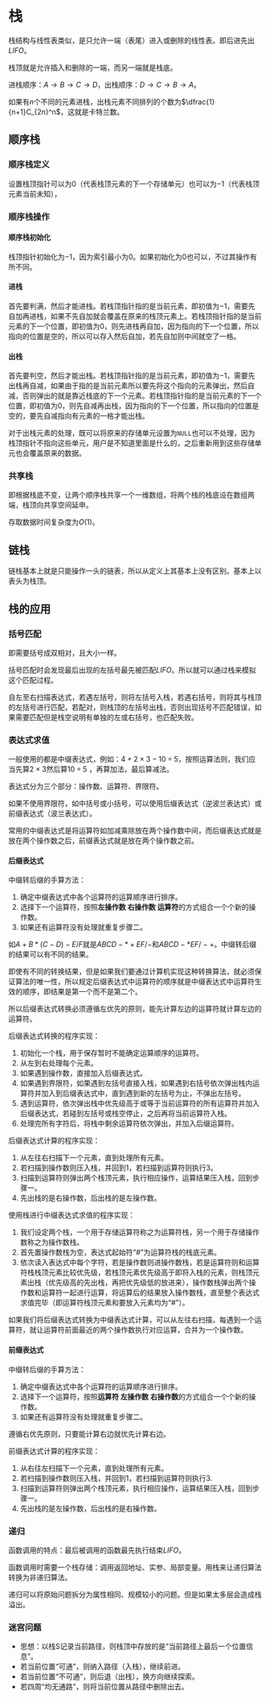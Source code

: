 # 栈

栈结构与线性表类似，是只允许一端（表尾）进入或删除的线性表。即后进先出$LIFO$。

栈顶就是允许插入和删除的一端，而另一端就是栈底。

进栈顺序：$A\rightarrow B\rightarrow C\rightarrow D$，出栈顺序：$D\rightarrow C\rightarrow B\rightarrow A$。

如果有$n$个不同的元素进栈，出栈元素不同排列的个数为$\dfrac{1}{n+1}C_{2n}^n$，这就是卡特兰数。

## 顺序栈

### 顺序栈定义

设置栈顶指针可以为$0$（代表栈顶元素的下一个存储单元）也可以为$-1$（代表栈顶元素当前未知），

### 顺序栈操作

#### 顺序栈初始化

栈顶指针初始化为$-1$，因为索引最小为$0$。如果初始化为$0$也可以，不过其操作有所不同。

#### 进栈

首先要判满，然后才能进栈。若栈顶指针指的是当前元素，即初值为$-1$，需要先自加再进栈，如果不先自加就会覆盖在原来的栈顶元素上。若栈顶指针指的是当前元素的下一个位置，即初值为$0$，则先进栈再自加，因为指向的下一个位置，所以指向的位置是空的，所以可以存入然后自加，若先自加则中间就空了一格。

#### 出栈

首先要判空，然后才能出栈。若栈顶指针指的是当前元素，即初值为$-1$，需要先出栈再自减，如果由于指的是当前元素所以要先将这个指向的元素弹出，然后自减，否则弹出的就是靠近栈底的下一个元素。若栈顶指针指的是当前元素的下一个位置，即初值为$0$，则先自减再出栈，因为指向的下一个位置，所以指向的位置是空的，要先自减指向有元素的一格才能出栈。

对于出栈元素的处理，既可以将原来的存储单元设置为`NULL`也可以不处理，因为栈顶指针不指向这些单元，用户是不知道里面是什么的，之后重新用到这些存储单元也会覆盖原来的数据。

### 共享栈

即根据栈底不变，让两个顺序栈共享一个一维数组，将两个栈的栈底设在数组两端，栈顶向共享空间延申。

存取数据时间复杂度为$O(1)$。

## 链栈

链栈基本上就是只能操作一头的链表，所以从定义上其基本上没有区别。基本上以表头为栈顶。

## 栈的应用

### 括号匹配

即需要括号成双相对，且大小一样。

括号匹配时会发现最后出现的左括号最先被匹配$LIFO$。所以就可以通过栈来模拟这个匹配过程。

自左至右扫描表达式，若遇左括号，则将左括号入栈，若遇右括号，则将其与栈顶的左括号进行匹配，若配对，则栈顶的左括号出栈，否则出现括号不匹配错误，如果需要匹配但是栈空说明有单独的左或右括号，也匹配失败。

### 表达式求值

一般使用的都是中缀表达式，例如：$4+2\times3-10\div5$，按照运算法则，我们应当先算$2\times3$然后算$10\div5$ ，再算加法，最后算减法。

表达式分为三个部分：操作数、运算符、界限符。

如果不使用界限符，如中括号或小括号，可以使用后缀表达式（逆波兰表达式）或前缀表达式（波兰表达式）。

常用的中缀表达式是将运算符如加减乘除放在两个操作数中间，而后缀表达式就是放在两个操作数之后，前缀表达式就是放在两个操作数之前。

#### 后缀表达式

中缀转后缀的手算方法：

1. 确定中缀表达式中各个运算符的运算顺序进行排序。
2. 选择下一个运算符，按照**左操作数 右操作数 运算符**的方式组合一个个新的操作数。
3. 如果还有运算符没有处理就重复步骤二。

如$A+B*(C-D)-E/F$就是$ABCD-*+EF/-$和$ABCD-*EF/-+$。中缀转后缀的结果可以有不同的结果。

即使有不同的转换结果，但是如果我们要通过计算机实现这种转换算法，就必须保证算法的唯一性，所以规定后缀表达式中运算符的顺序就是中缀表达式中运算符生效的顺序，即结果是第一个而不是第二个。

所以后缀表达式转换必须遵循左优先的原则，能先计算左边的运算符就计算左边的运算符。

后缀表达式转换的程序实现：

1. 初始化一个栈，用于保存暂时不能确定运算顺序的运算符。
2. 从左到右处理每个元素。
3. 如果遇到操作数，直接加入后缀表达式。
4. 如果遇到界限符，如果遇到左括号直接入栈，如果遇到右括号依次弹出栈内运算符并加入到后缀表达式中，直到遇到新的左括号为止，不弹出左括号。
5. 遇到运算符，依次弹出栈中优先级高于或等于当前运算符的所有运算符并加入后缀表达式，若碰到左括号或栈空停止，之后再将当前运算符入栈。
6. 处理完所有字符后，将栈中剩余运算符依次弹出，并加入后缀运算符。

后缀表达式计算的程序实现：

1. 从左往右扫描下一个元素，直到处理所有元素。
2. 若扫描到操作数则压入栈，并回到$1$，若扫描到运算符则执行$3$。
3. 扫描到运算符则弹出两个栈顶元素，执行相应操作，运算结果压入栈，回到步骤一。
4. 先出栈的是右操作数，后出栈的是左操作数。

使用栈进行中缀表达式求值的程序实现：

1. 我们设定两个栈，一个用于存储运算符称之为运算符栈，另一个用于存储操作数称之为操作数栈。
2. 首先置操作数栈为空，表达式起始符“#”为运算符栈的栈底元素。
3. 依次读入表达式中每个字符，若是操作数则进操作数栈，若是运算符则和运算符栈栈顶元素比较优先级，若栈顶元素优先级高于即将入栈的元素，则栈顶元素出栈（优先级高的先出栈，再把优先级低的放进来），操作数栈弹出两个操作数和运算符一起进行运算，将运算后的结果放入操作数栈，直至整个表达式求值完毕（即运算符栈顶元素和要放入元素均为“#”）。

如果我们将后缀表达式转换为中缀表达式计算，可以从左往右扫描，每遇到一个运算符，就让运算符前面最近的两个操作数执行对应运算，合并为一个操作数。

#### 前缀表达式

中缀转后缀的手算方法：

1. 确定中缀表达式中各个运算符的运算顺序进行排序。
2. 选择下一个运算符，按照**运算符 左操作数 右操作数**的方式组合一个个新的操作数。
3. 如果还有运算符没有处理就重复步骤二。

遵循右优先原则，只要能计算右边就优先计算右边。

前缀表达式计算的程序实现：

1. 从右往左扫描下一个元素，直到处理所有元素。
2. 若扫描到操作数则压入栈，并回到1，若扫描到运算符则执行3.
3. 扫描到运算符则弹出两个栈顶元素，执行相应操作，运算结果压入栈，回到步骤一。
4. 先出栈的是左操作数，后出栈的是右操作数。

### 递归

函数调用的特点：最后被调用的函数最先执行结束$LIFO$。

函数调用时需要一个栈存储：调用返回地址、实参、局部变量。用栈来让递归算法转换为非递归算法。

递归可以将原始问题拆分为属性相同、规模较小的问题。但是如果太多层会造成栈溢出。

### 迷宫问题

+ 思想：以栈S记录当前路径，则栈顶中存放的是“当前路径上最后一个位置信息”。
+ 若当前位置“可通”，则纳入路径（入栈），继续前进。
+ 若当前位置“不可通”，则后退（出栈），换方向继续探索。
+ 若四周“均无通路”，则将当前位置从路径中删除出去。
